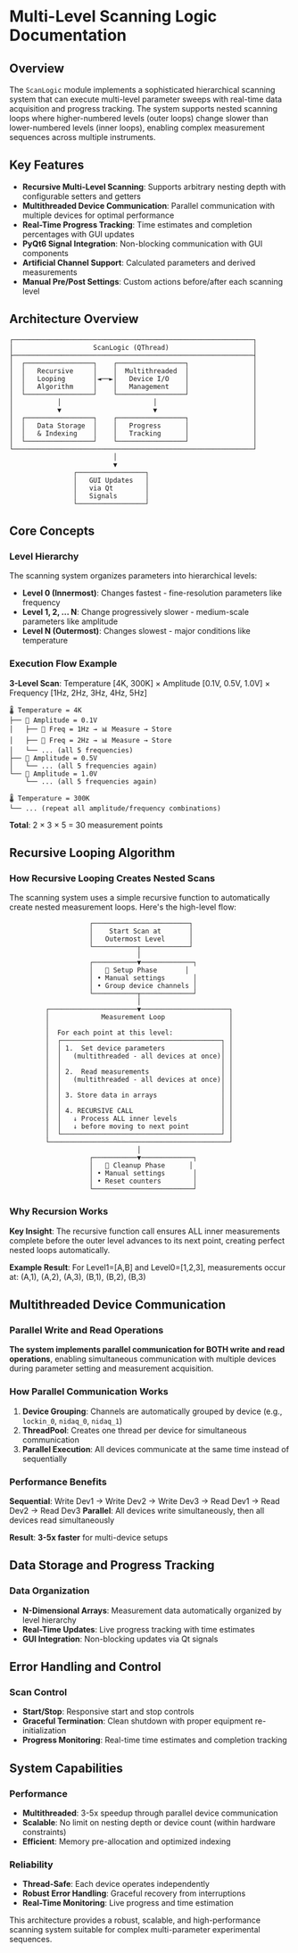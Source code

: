 # Multi-Level Scanning Logic Documentation

## Overview

The `ScanLogic` module implements a sophisticated hierarchical scanning system that can execute multi-level parameter sweeps with real-time data acquisition and progress tracking. The system supports nested scanning loops where higher-numbered levels (outer loops) change slower than lower-numbered levels (inner loops), enabling complex measurement sequences across multiple instruments.

## Key Features

- **Recursive Multi-Level Scanning**: Supports arbitrary nesting depth with configurable setters and getters
- **Multithreaded Device Communication**: Parallel communication with multiple devices for optimal performance
- **Real-Time Progress Tracking**: Time estimates and completion percentages with GUI updates
- **PyQt6 Signal Integration**: Non-blocking communication with GUI components
- **Artificial Channel Support**: Calculated parameters and derived measurements
- **Manual Pre/Post Settings**: Custom actions before/after each scanning level

## Architecture Overview

```
┌────────────────────────────────────────────────────────────┐
│                    ScanLogic (QThread)                     │
├────────────────────────────────────────────────────────────┤
│  ┌─────────────────┐    ┌─────────────────┐                │
│  │   Recursive     │    │  Multithreaded  │                │
│  │   Looping       │◄──►│   Device I/O    │                │
│  │   Algorithm     │    │   Management    │                │
│  └─────────────────┘    └─────────────────┘                │
│           │                       │                        │
│           ▼                       ▼                        │
│  ┌─────────────────┐    ┌─────────────────┐                │
│  │   Data Storage  │    │   Progress      │                │
│  │   & Indexing    │    │   Tracking      │                │
│  └─────────────────┘    └─────────────────┘                │
└────────────────────────────────────────────────────────────┘
                          │
                          ▼
                ┌─────────────────┐
                │   GUI Updates   │
                │   via Qt        │
                │   Signals       │
                └─────────────────┘
```

## Core Concepts

### Level Hierarchy

The scanning system organizes parameters into hierarchical levels:

- **Level 0 (Innermost)**: Changes fastest - fine-resolution parameters like frequency
- **Level 1, 2, ... N**: Change progressively slower - medium-scale parameters like amplitude  
- **Level N (Outermost)**: Changes slowest - major conditions like temperature

### Execution Flow Example

**3-Level Scan**: Temperature [4K, 300K] × Amplitude [0.1V, 0.5V, 1.0V] × Frequency [1Hz, 2Hz, 3Hz, 4Hz, 5Hz]

```
🌡️ Temperature = 4K
├── 🔧 Amplitude = 0.1V
│   ├── 🎵 Freq = 1Hz → 📊 Measure → Store
│   ├── 🎵 Freq = 2Hz → 📊 Measure → Store  
│   └── ... (all 5 frequencies)
├── 🔧 Amplitude = 0.5V
│   └── ... (all 5 frequencies again)
└── 🔧 Amplitude = 1.0V
    └── ... (all 5 frequencies again)

🌡️ Temperature = 300K  
└── ... (repeat all amplitude/frequency combinations)
```

**Total**: 2 × 3 × 5 = 30 measurement points

## Recursive Looping Algorithm

### How Recursive Looping Creates Nested Scans

The scanning system uses a simple recursive function to automatically create nested measurement loops. Here's the high-level flow:

```
                    ┌────────────────────────┐
                    │    Start Scan at       │
                    │   Outermost Level      │
                    └───────────┬────────────┘
                                │
                    ┌───────────▼─────────────┐
                    │   🔧 Setup Phase       │
                    │ • Manual settings       │
                    │ • Group device channels │
                    └───────────┬─────────────┘
                                │
         ┌──────────────────────▼──────────────────────┐
         │             Measurement Loop                │
         │                                             │
         │  For each point at this level:              │
         │  ┌────────────────────────────────────────┐ │
         │  │ 1.  Set device parameters              │ │
         │  │   (multithreaded - all devices at once)│ │
         │  │                                        │ │
         │  │ 2.  Read measurements                  │ │
         │  │   (multithreaded - all devices at once)│ │
         │  │                                        │ │
         │  │ 3. Store data in arrays                │ │
         │  │                                        │ │
         │  │ 4. RECURSIVE CALL                      │ │
         │  │   ↓ Process ALL inner levels           │ │
         │  │   ↓ before moving to next point        │ │
         │  └────────────────────────────────────────┘ │
         └─────────────────────────────────────────────┘
                                │
                    ┌───────────▼─────────────┐
                    │   🧹 Cleanup Phase      │
                    │ • Manual settings       │
                    │ • Reset counters        │
                    └─────────────────────────┘
```



### Why Recursion Works

**Key Insight**: The recursive function call ensures ALL inner measurements complete before the outer level advances to its next point, creating perfect nested loops automatically.

**Example Result**: For Level1=[A,B] and Level0=[1,2,3], measurements occur at: (A,1), (A,2), (A,3), (B,1), (B,2), (B,3)

## Multithreaded Device Communication

### Parallel Write and Read Operations

**The system implements parallel communication for BOTH write and read operations**, enabling simultaneous communication with multiple devices during parameter setting and measurement acquisition.

### How Parallel Communication Works

1. **Device Grouping**: Channels are automatically grouped by device (e.g., `lockin_0`, `nidaq_0`, `nidaq_1`)
2. **ThreadPool**: Creates one thread per device for simultaneous communication
3. **Parallel Execution**: All devices communicate at the same time instead of sequentially

### Performance Benefits

**Sequential**: Write Dev1 → Write Dev2 → Write Dev3 → Read Dev1 → Read Dev2 → Read Dev3
**Parallel**: All devices write simultaneously, then all devices read simultaneously

**Result**: **3-5x faster** for multi-device setups

## Data Storage and Progress Tracking

### Data Organization
- **N-Dimensional Arrays**: Measurement data automatically organized by level hierarchy
- **Real-Time Updates**: Live progress tracking with time estimates
- **GUI Integration**: Non-blocking updates via Qt signals

## Error Handling and Control

### Scan Control
- **Start/Stop**: Responsive start and stop controls
- **Graceful Termination**: Clean shutdown with proper equipment re-initialization  
- **Progress Monitoring**: Real-time time estimates and completion tracking

## System Capabilities

### Performance
- **Multithreaded**: 3-5x speedup through parallel device communication
- **Scalable**: No limit on nesting depth or device count (within hardware constraints)
- **Efficient**: Memory pre-allocation and optimized indexing

### Reliability  
- **Thread-Safe**: Each device operates independently
- **Robust Error Handling**: Graceful recovery from interruptions
- **Real-Time Monitoring**: Live progress and time estimation

This architecture provides a robust, scalable, and high-performance scanning system suitable for complex multi-parameter experimental sequences.
